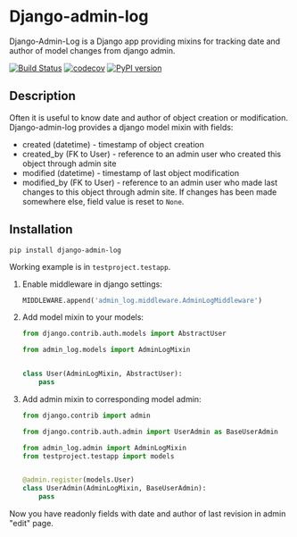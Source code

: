 Django-admin-log
==================

Django-Admin-Log is a Django app providing mixins for tracking date and author
of model changes from django admin.

[![Build Status](https://travis-ci.org/just-work/django-admin-log.svg?branch=master)](https://travis-ci.org/just-work/django-admin-log)
[![codecov](https://codecov.io/gh/just-work/django-admin-log/branch/master/graph/badge.svg)](https://codecov.io/gh/just-work/django-admin-log)
[![PyPI version](https://badge.fury.io/py/django-admin-log.svg)](https://badge.fury.io/py/django-admin-log)

Description
-----------

Often it is useful to know date and author of object creation or modification.
Django-admin-log provides a django model mixin with fields:
* created (datetime) - timestamp of object creation
* created_by (FK to User) - reference to an admin user who created this object
    through admin site
* modified (datetime) - timestamp of last object modification
* modified_by (FK to User) - reference to an admin user who made last changes to
    this object through admin site. If changes has been made somewhere else, 
    field value is reset to `None`.

Installation
------------

```shell script
pip install django-admin-log
```

Working example is in `testproject.testapp`.

1. Enable middleware in django settings:
    ```python
    MIDDLEWARE.append('admin_log.middleware.AdminLogMiddleware')
    ```
2. Add model mixin to your models:
    ```python
    from django.contrib.auth.models import AbstractUser
    
    from admin_log.models import AdminLogMixin
    
    
    class User(AdminLogMixin, AbstractUser):
        pass
    ```
3. Add admin mixin to corresponding model admin:
    ```python
    from django.contrib import admin
    
    from django.contrib.auth.admin import UserAdmin as BaseUserAdmin
    
    from admin_log.admin import AdminLogMixin
    from testproject.testapp import models
    
    
    @admin.register(models.User)
    class UserAdmin(AdminLogMixin, BaseUserAdmin):
        pass
    ```

Now you have readonly fields with date and author of last revision in admin
"edit" page.
